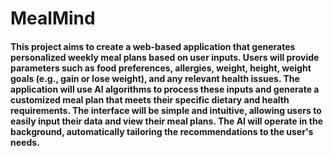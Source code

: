 # MealMind
#### This project aims to create a web-based application that generates personalized weekly meal plans based on user inputs. Users will provide parameters such as food preferences, allergies, weight, height, weight goals (e.g., gain or lose weight), and any relevant health issues. The application will use AI algorithms to process these inputs and generate a customized meal plan that meets their specific dietary and health requirements. The interface will be simple and intuitive, allowing users to easily input their data and view their meal plans. The AI will operate in the background, automatically tailoring the recommendations to the user's needs.
